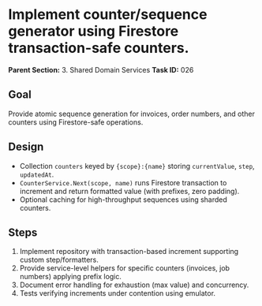 # Implement counter/sequence generator using Firestore transaction-safe counters.

**Parent Section:** 3. Shared Domain Services
**Task ID:** 026

## Goal
Provide atomic sequence generation for invoices, order numbers, and other counters using Firestore-safe operations.

## Design
- Collection `counters` keyed by `{scope}:{name}` storing `currentValue`, `step`, `updatedAt`.
- `CounterService.Next(scope, name)` runs Firestore transaction to increment and return formatted value (with prefixes, zero padding).
- Optional caching for high-throughput sequences using sharded counters.

## Steps
1. Implement repository with transaction-based increment supporting custom step/formatters.
2. Provide service-level helpers for specific counters (invoices, job numbers) applying prefix logic.
3. Document error handling for exhaustion (max value) and concurrency.
4. Tests verifying increments under contention using emulator.
